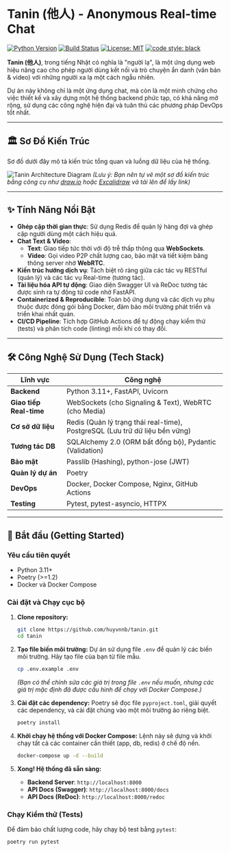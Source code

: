 # Tanin (他人) - Anonymous Real-time Chat

[![Python Version](https://img.shields.io/badge/python-3.11+-blue.svg)](https://www.python.org/downloads/release/python-311/)
[![Build Status](https://img.shields.io/github/actions/workflow/status/your-username/tanin-app/main.yml?branch=main)](https://github.com/your-username/tanin-app/actions)
[![License: MIT](https://img.shields.io/badge/License-MIT-yellow.svg)](https://opensource.org/licenses/MIT)
[![code style: black](https://img.shields.io/badge/code%20style-black-000000.svg)](https://github.com/psf/black)

**Tanin (他人)**, trong tiếng Nhật có nghĩa là "người lạ", là một ứng dụng web hiệu năng cao cho phép người dùng kết nối và trò chuyện ẩn danh (văn bản & video) với những người xa lạ một cách ngẫu nhiên.

Dự án này không chỉ là một ứng dụng chat, mà còn là một minh chứng cho việc thiết kế và xây dựng một hệ thống backend phức tạp, có khả năng mở rộng, sử dụng các công nghệ hiện đại và tuân thủ các phương pháp DevOps tốt nhất.

---

## 🏛️ Sơ Đồ Kiến Trúc

Sơ đồ dưới đây mô tả kiến trúc tổng quan và luồng dữ liệu của hệ thống.

![Tanin Architecture Diagram](https://your-image-hosting-url/tanin_architecture.png)
*(Lưu ý: Bạn nên tự vẽ một sơ đồ kiến trúc bằng công cụ như [draw.io](https://draw.io) hoặc [Excalidraw](https://excalidraw.com/) và tải lên để lấy link)*

---

## ✨ Tính Năng Nổi Bật

-   **Ghép cặp thời gian thực**: Sử dụng Redis để quản lý hàng đợi và ghép cặp người dùng một cách hiệu quả.
-   **Chat Text & Video**:
    -   **Text**: Giao tiếp tức thời với độ trễ thấp thông qua **WebSockets**.
    -   **Video**: Gọi video P2P chất lượng cao, bảo mật và tiết kiệm băng thông server nhờ **WebRTC**.
-   **Kiến trúc hướng dịch vụ**: Tách biệt rõ ràng giữa các tác vụ RESTful (quản lý) và các tác vụ Real-time (tương tác).
-   **Tài liệu hóa API tự động**: Giao diện Swagger UI và ReDoc tương tác được sinh ra tự động từ code nhờ FastAPI.
-   **Containerized & Reproducible**: Toàn bộ ứng dụng và các dịch vụ phụ thuộc được đóng gói bằng Docker, đảm bảo môi trường phát triển và triển khai nhất quán.
-   **CI/CD Pipeline**: Tích hợp GitHub Actions để tự động chạy kiểm thử (tests) và phân tích code (linting) mỗi khi có thay đổi.

---

## 🛠️ Công Nghệ Sử Dụng (Tech Stack)

| Lĩnh vực              | Công nghệ                                                                                               |
| --------------------- | ------------------------------------------------------------------------------------------------------- |
| **Backend**           | Python 3.11+, FastAPI, Uvicorn                                                                          |
| **Giao tiếp Real-time** | WebSockets (cho Signaling & Text), WebRTC (cho Media)                                                   |
| **Cơ sở dữ liệu**     | Redis (Quản lý trạng thái real-time), PostgreSQL (Lưu trữ dữ liệu bền vững)                               |
| **Tương tác DB**      | SQLAlchemy 2.0 (ORM bất đồng bộ), Pydantic (Validation)                                                 |
| **Bảo mật**            | Passlib (Hashing), python-jose (JWT)                                                                    |
| **Quản lý dự án**     | Poetry                                                                                                  |
| **DevOps**            | Docker, Docker Compose, Nginx, GitHub Actions                                                           |
| **Testing**           | Pytest, pytest-asyncio, HTTPX                                                                           |

---

## 🚀 Bắt đầu (Getting Started)

### Yêu cầu tiên quyết
-   Python 3.11+
-   Poetry (>=1.2)
-   Docker và Docker Compose

### Cài đặt và Chạy cục bộ

1.  **Clone repository:**
    ```bash
    git clone https://github.com/huyvnnb/tanin.git
    cd tanin
    ```

2.  **Tạo file biến môi trường:**
    Dự án sử dụng file `.env` để quản lý các biến môi trường. Hãy tạo file của bạn từ file mẫu.
    ```bash
    cp .env.example .env
    ```
    *(Bạn có thể chỉnh sửa các giá trị trong file `.env` nếu muốn, nhưng các giá trị mặc định đã được cấu hình để chạy với Docker Compose.)*

3.  **Cài đặt các dependency:**
    Poetry sẽ đọc file `pyproject.toml`, giải quyết các dependency, và cài đặt chúng vào một môi trường ảo riêng biệt.
    ```bash
    poetry install
    ```

4.  **Khởi chạy hệ thống với Docker Compose:**
    Lệnh này sẽ dựng và khởi chạy tất cả các container cần thiết (app, db, redis) ở chế độ nền.
    ```bash
    docker-compose up -d --build
    ```

5.  **Xong! Hệ thống đã sẵn sàng:**
    -   **Backend Server**: `http://localhost:8000`
    -   **API Docs (Swagger)**: `http://localhost:8000/docs`
    -   **API Docs (ReDoc)**: `http://localhost:8000/redoc`

### Chạy Kiểm thử (Tests)
Để đảm bảo chất lượng code, hãy chạy bộ test bằng `pytest`:
```bash
poetry run pytest